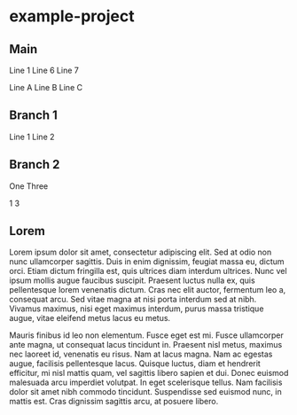# example-project

## Main

Line 1
Line 6
Line 7

Line A
Line B
Line C

## Branch 1

Line 1
Line 2

## Branch 2

One
Three

1
3

## Lorem

Lorem ipsum dolor sit amet, consectetur adipiscing elit. Sed at odio non nunc ullamcorper sagittis. Duis in enim dignissim, feugiat massa eu, dictum orci. Etiam dictum fringilla est, quis ultrices diam interdum ultrices. Nunc vel ipsum mollis augue faucibus suscipit. Praesent luctus nulla ex, quis pellentesque lorem venenatis dictum. Cras nec elit auctor, fermentum leo a, consequat arcu. Sed vitae magna at nisi porta interdum sed at nibh. Vivamus maximus, nisi eget maximus interdum, purus massa tristique augue, vitae eleifend metus lacus eu metus.

Mauris finibus id leo non elementum. Fusce eget est mi. Fusce ullamcorper ante magna, ut consequat lacus tincidunt in. Praesent nisl metus, maximus nec laoreet id, venenatis eu risus. Nam at lacus magna. Nam ac egestas augue, facilisis pellentesque lacus. Quisque luctus, diam et hendrerit efficitur, mi nisl mattis quam, vel sagittis libero sapien et dui. Donec euismod malesuada arcu imperdiet volutpat. In eget scelerisque tellus. Nam facilisis dolor sit amet nibh commodo tincidunt. Suspendisse sed euismod nunc, in mattis est. Cras dignissim sagittis arcu, at posuere libero.
